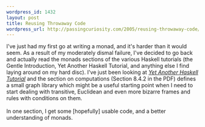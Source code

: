 ```yaml
--- 
wordpress_id: 1432
layout: post
title: Reusing Throwaway Code
wordpress_url: http://passingcuriosity.com/2005/reusing-throwaway-code/
---
```

I've just had my first go at writing a monad, and it's harder than it would seem. As a result of my moderately dismal failure, I've decided to go back and actually read the monads sections of the various Haskell tutorials (the Gentle Introduction, Yet Another Haskell Tutorial, and anything else I find laying around on my hard disc). I've just been looking at <a href="http://www.isi.edu/~hdaume/htut/" style="font-style: italic;">Yet Another Haskell Tutorial</a> and the section on computations (Section 8.4.2 in the PDF) defines a small graph library which might be a useful starting point when I need to start dealing with transitive, Euclidean and even more bizarre frames and rules with conditions on them.<br /><br />In one section, I get some [hopefully] usable code, and a better understanding of monads.
